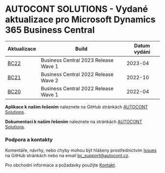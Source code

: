 # AUTOCONT SOLUTIONS - Vydané aktualizace pro Microsoft Dynamics 365 Business Central

|Aktualizace  |Build  |Datum vydání  |
|---------|---------|---------|
|[BC22](Changes/BC22/Updates-bv22.md) |Business Central 2023 Release Wave 1 |2023-04 |
|[BC21](Changes/BC21/Updates-bc21.md) |Business Central 2022 Release Wave 2 |2022-10 |
|[BC20](Changes/BC20/Updates-bc20.md) |Business Central 2022 Release Wave 1 |2022-04 |

**Aplikace k našim řešením** naleznete na GitHub stránkách [AUTOCONT Solutions](https://github.com/AutoContCZ/AC-Solutions).

**Dokumentaci k našim řešením** naleznete na stránkách [AUTOCONT Solutions](https://www.acdynamics365.cz/docs/en-us/dynamics365/business-central/AC-Solutions/ac-solutions.html).

### Podpora a kontakty  

Komentáře, návrhy, nebo chyby mohou být hlášeny prostřednictvím [Issues](https://github.com/AutoContCZ/AC-Solutions/issues) na GitHub stránkách nebo na email [bc_support@autocont.cz](mailto:bc_support@autocont.cz).  

Pro obchodní informace a požadavky použijte [Kontakt](https://www.acdynamics365.cz/kontakt).
